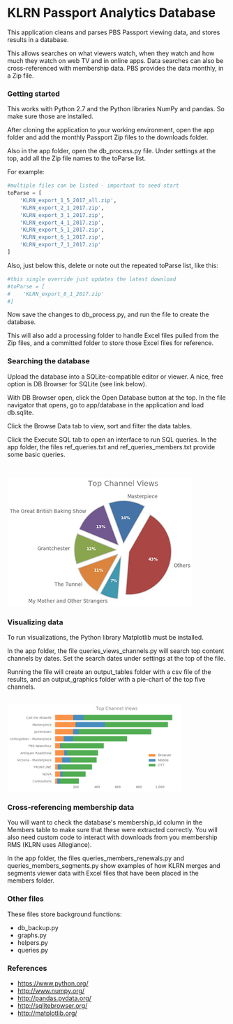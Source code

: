 # KLRN Passport Analytics Database 

This application cleans and parses PBS Passport viewing data, and stores results in a database. 

This allows searches on what viewers watch, when they watch and how much they watch on web TV and in online apps. Data searches can also be cross-referenced with membership data. PBS provides the data monthly, in a Zip file.

### Getting started

This works with Python 2.7 and the Python libraries NumPy and pandas. So make sure those are installed.   

After cloning the application to your working environment, open the app folder and add the monthly Passport Zip files to the downloads folder.  

Also in the app folder, open the db_process.py file. Under settings at the top, add all the Zip file names to the toParse list. 

For example:  

```python
#multiple files can be listed - important to seed start
toParse = [
    'KLRN_export_1_5_2017_all.zip',
    'KLRN_export_2_1_2017.zip',
    'KLRN_export_3_1_2017.zip',
    'KLRN_export_4_1_2017.zip',
    'KLRN_export_5_1_2017.zip',
    'KLRN_export_6_1_2017.zip',
    'KLRN_export_7_1_2017.zip'
] 
```

Also, just below this, delete or note out the repeated toParse list, like this:

```python
#this single override just updates the latest download 
#toParse = [
#    'KLRN_export_8_1_2017.zip'
#]  
```
  
Now save the changes to db_process.py, and run the file to create the database. 

This will also add a processing folder to handle Excel files pulled from the Zip files, and a committed folder to store those Excel files for reference.

### Searching the database

Upload the database into a SQLite-compatible editor or viewer. A nice, free option is DB Browser for SQLite (see link below). 

With DB Browser open, click the Open Database button at the top. In the file navigator that opens, go to app/database in the application and load db.sqlite.

Click the Browse Data tab to view, sort and filter the data tables. 

Click the Execute SQL tab to open an interface to run SQL queries. In the app folder, the files ref_queries.txt and ref_queries_members.txt provide some basic queries.

<br>

![](images/Top_Channel_Views_pie.jpg)

### Visualizing data

To run visualizations, the Python library Matplotlib must be installed.  

In the app folder, the file queries_views_channels.py will search top content channels by dates. Set the search dates under settings at the top of the file.

Running the file will create an output_tables folder with a csv file of the results, and an output_graphics folder with a pie-chart of the top five channels.

<br>

<img src="images/Top_Channel_Views_bar.png" width="400" />

### Cross-referencing membership data 

You will want to check the database's membership_id column in the Members table to make sure that these were extracted correctly. You will also need custom code to interact with downloads from you membership RMS (KLRN uses Allegiance).

In the app folder, the files queries_members_renewals.py and queries_members_segments.py show examples of how KLRN merges and segments viewer data with Excel files that have been placed in the members folder.

### Other files

These files store background functions:

- db_backup.py
- graphs.py
- helpers.py
- queries.py 

### References

- https://www.python.org/
- http://www.numpy.org/
- http://pandas.pydata.org/
- http://sqlitebrowser.org/
- http://matplotlib.org/